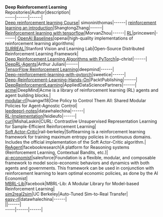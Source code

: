 **Deep Reinforcement Learning**                                                                                                  
Repositories|Author|description|    
-----|------|------|  
[Deep reinforcement learning Course](https://github.com/simoninithomas/Deep_reinforcement_learning_Course)| simoninithomas|------|
[reinforcement learning an introduction](https://github.com/ShangtongZhang/reinforcement-learning-an-introduction)|ShangtongZhang|------|   
[Reinforcement learning with tensorflow](https://github.com/MorvanZhou/Reinforcement-learning-with-tensorflow)|MorvanZhou|------|
[RL](https://github.com/princewen/tensorflow_practice/tree/master/RL)|princewen|------| 
[OpenAI Baselines](https://github.com/openai/baselines)|openai|high-quality implementations of reinforcement learning algorithms|  
[SURREAL](https://github.com/SurrealAI/surreal)|Stanford Vision and Learning Lab|Open-Source Distributed Reinforcement Learning Framework|   
[Deep Reinforcement Learning Algorithms with PyTorch](https://github.com/p-christ/Deep-Reinforcement-Learning-Algorithms-with-PyTorch)|p-christ|------|     
[DeepRL-Agents](https://github.com/awjuliani/DeepRL-Agents)|Arthur Juliani|------|  
[TensorFlow Reinforcement Learning](https://github.com/deepmind/trfl)|deepmind|------|  
[Deep-reinforcement-learning-with-pytorch](https://github.com/sweetice/Deep-reinforcement-learning-with-pytorch)|sweetice|------|  
[Deep-Reinforcement-Learning-Hands-On](https://github.com/PacktPublishing/Deep-Reinforcement-Learning-Hands-On)|PacktPublishing|------|  
[DeepReinforcementLearning](https://github.com/AppliedDataSciencePartners/DeepReinforcementLearning)|AppliedDataSciencePartners|------|  
[acme](https://github.com/deepmind/acme)|DeepMind|Acme is a library of reinforcement learning (RL) agents and agent building blocks.|  
[modular-rl](https://github.com/huangwl18/modular-rl?utm_source=catalyzex.com)|huangwl18|One Policy to Control Them All: Shared Modular Policies for Agent-Agnostic Control|  
[leedeeprl-notes](https://github.com/datawhalechina/leedeeprl-notes)|datawhalechina|------|  
[RL-Implementation](https://github.com/feidieufo/RL-Implementation/blob/master/algos/ppo/run_ppo_torch.py)|feidieufo|------|  
[curl](https://github.com/MishaLaskin/curl)|MishaLaskin|CURL: Contrastive Unsupervised Representation Learning for Sample-Efficient Reinforcement Learning|  
[Soft Actor-Critic](https://github.com/rail-berkeley/softlearning?utm_source=catalyzex.com)|rail-berkeley|Softlearning is a reinforcement learning framework for training maximum entropy policies in continuous domains. Includes the official implementation of the Soft Actor-Critic algorithm.|  
[ReAgent](https://github.com/facebookresearch/ReAgent?utm_source=catalyzex.com)|facebookresearch|A platform for Reasoning systems (Reinforcement Learning, Contextual Bandits, etc.)|  
[ai-economist](https://github.com/salesforce/ai-economist)|salesforce|Foundation is a flexible, modular, and composable framework to model socio-economic behaviors and dynamics with both agents and governments. This framework can be used in conjunction with reinforcement learning to learn optimal economic policies, as done by the AI Economist|  
[MBRL-Lib](https://github.com/facebookresearch/mbrl-lib)|facebook|MBRL-Lib: A Modular Library for Model-based Reinforcement Learning|  
[sim2real2sim](https://github.com/yuqingd/sim2real2sim_rad)|UC Berkeley|Auto-Tuned Sim-to-Real Transfer|  
[easy-rl](https://github.com/datawhalechina/easy-rl)|datawhalechina|------|  
[]()||------|  
-----|------|------|  
